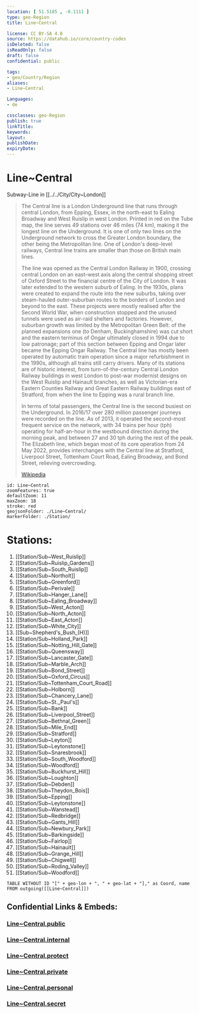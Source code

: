```yaml
---
location: [ 51.5185 , -0.1111 ] 
type: geo-Region
title: Line~Central

license: CC BY-SA 4.0
source: https://datahub.io/core/country-codes
isDeleted: false
isReadOnly: false
draft: false
confidential: public

tags:
- geo/Country/Region
aliases:
- Line~Central

Languages:
- de

cssclasses: geo-Region
publish: true
linkTitle: 
keywords: 
layout: 
publishDate: 
expiryDate: 
---
```


# Line~Central

Subway-Line in [[../../City/City~London]] 


> The Central line is a London Underground line that runs through central London, from Epping, Essex, in the north-east to Ealing Broadway and West Ruislip in west London. Printed in red on the Tube map, the line serves 49 stations over 46 miles (74 km), making it the longest line on the Underground. It is one of only two lines on the Underground network to cross the Greater London boundary, the other being the Metropolitan line. One of London's deep-level railways, Central line trains are smaller than those on British main lines.
>
> The line was opened as the Central London Railway in 1900, crossing central London on an east–west axis along the central shopping street of Oxford Street to the financial centre of the City of London. It was later extended to the western suburb of Ealing. In the 1930s, plans were created to expand the route into the new suburbs, taking over steam-hauled outer-suburban routes to the borders of London and beyond to the east. These projects were mostly realised after the Second World War, when construction stopped and the unused tunnels were used as air-raid shelters and factories. However, suburban growth was limited by the Metropolitan Green Belt: of the planned expansions one (to Denham, Buckinghamshire) was cut short and the eastern terminus of Ongar ultimately closed in 1994 due to low patronage; part of this section between Epping and Ongar later became the Epping Ongar Railway. The Central line has mostly been operated by automatic train operation since a major refurbishment in the 1990s, although all trains still carry drivers. Many of its stations are of historic interest, from turn-of-the-century Central London Railway buildings in west London to post-war modernist designs on the West Ruislip and Hainault branches, as well as Victorian-era Eastern Counties Railway and Great Eastern Railway buildings east of Stratford, from when the line to Epping was a rural branch line.
>
> In terms of total passengers, the Central line is the second busiest on the Underground. In 2016/17 over 280 million passenger journeys were recorded on the line. As of 2013, it operated the second-most frequent service on the network, with 34 trains per hour (tph) operating for half-an-hour in the westbound direction during the morning peak, and between 27 and 30 tph during the rest of the peak. The Elizabeth line, which began most of its core operation from 24 May 2022, provides interchanges with the Central line at Stratford, Liverpool Street, Tottenham Court Road, Ealing Broadway, and Bond Street, relieving overcrowding.
>
> [Wikipedia](https://en.wikipedia.org/wiki/Central%20line%20(London%20Underground))


```leaflet
id: Line~Central
zoomFeatures: true 
defaultZoom: 11 
maxZoom: 18
stroke: red
geojsonFolder: ./Line~Central/
markerFolder: ./Station/
```


# Stations: 
1) [[Station/Sub~West_Ruislip]] 
2) [[Station/Sub~Ruislip_Gardens]] 
3) [[Station/Sub~South_Ruislip]] 
4) [[Station/Sub~Northolt]] 
5) [[Station/Sub~Greenford]] 
6) [[Station/Sub~Perivale]] 
7) [[Station/Sub~Hanger_Lane]] 
8) [[Station/Sub~Ealing_Broadway]] 
9) [[Station/Sub~West_Acton]] 
10) [[Station/Sub~North_Acton]] 
11) [[Station/Sub~East_Acton]] 
12) [[Station/Sub~White_City]] 
13) [[Sub~Shepherd's_Bush_(H)]] 
14) [[Station/Sub~Holland_Park]] 
15) [[Station/Sub~Notting_Hill_Gate]] 
16) [[Station/Sub~Queensway]] 
17) [[Station/Sub~Lancaster_Gate]] 
18) [[Station/Sub~Marble_Arch]] 
19) [[Station/Sub~Bond_Street]] 
20) [[Station/Sub~Oxford_Circus]] 
21) [[Station/Sub~Tottenham_Court_Road]] 
22) [[Station/Sub~Holborn]] 
23) [[Station/Sub~Chancery_Lane]] 
24) [[Station/Sub~St._Paul's]] 
25) [[Station/Sub~Bank]] 
26) [[Station/Sub~Liverpool_Street]] 
27) [[Station/Sub~Bethnal_Green]] 
28) [[Station/Sub~Mile_End]] 
29) [[Station/Sub~Stratford]] 
30) [[Station/Sub~Leyton]] 
31) [[Station/Sub~Leytonstone]] 
32) [[Station/Sub~Snaresbrook]] 
33) [[Station/Sub~South_Woodford]] 
33) [[Station/Sub~Woodford]] 
34) [[Station/Sub~Buckhurst_Hill]] 
35) [[Station/Sub~Loughton]] 
36) [[Station/Sub~Debden]] 
37) [[Station/Sub~Theydon_Bois]] 
38) [[Station/Sub~Epping]] 
39) [[Station/Sub~Leytonstone]] 
40) [[Station/Sub~Wanstead]] 
41) [[Station/Sub~Redbridge]] 
42) [[Station/Sub~Gants_Hill]] 
43) [[Station/Sub~Newbury_Park]] 
44) [[Station/Sub~Barkingside]] 
45) [[Station/Sub~Fairlop]] 
46) [[Station/Sub~Hainault]] 
47) [[Station/Sub~Grange_Hill]] 
48) [[Station/Sub~Chigwell]] 
49) [[Station/Sub~Roding_Valley]] 
50) [[Station/Sub~Woodford]] 


```dataview
TABLE WITHOUT ID "[" + geo-lon + ", " + geo-lat + "]," as Coord, name
FROM outgoing([[Line~Central]])
```


## Confidential Links & Embeds: 

### [Line~Central.public](/_public/\Earth\Continent\Europe\Europe~North\UK\England\Regions~England\London,Greater\cities~GreaterLondon\UndergroundLine~Central.public.md) 

### [Line~Central.internal](/_internal/\Earth\Continent\Europe\Europe~North\UK\England\Regions~England\London,Greater\cities~GreaterLondon\UndergroundLine~Central.internal.md) 

### [Line~Central.protect](/_protect/\Earth\Continent\Europe\Europe~North\UK\England\Regions~England\London,Greater\cities~GreaterLondon\UndergroundLine~Central.protect.md) 

### [Line~Central.private](/_private/\Earth\Continent\Europe\Europe~North\UK\England\Regions~England\London,Greater\cities~GreaterLondon\UndergroundLine~Central.private.md) 

### [Line~Central.personal](/_personal/\Earth\Continent\Europe\Europe~North\UK\England\Regions~England\London,Greater\cities~GreaterLondon\UndergroundLine~Central.personal.md) 

### [Line~Central.secret](/_secret/\Earth\Continent\Europe\Europe~North\UK\England\Regions~England\London,Greater\cities~GreaterLondon\UndergroundLine~Central.secret.md)

